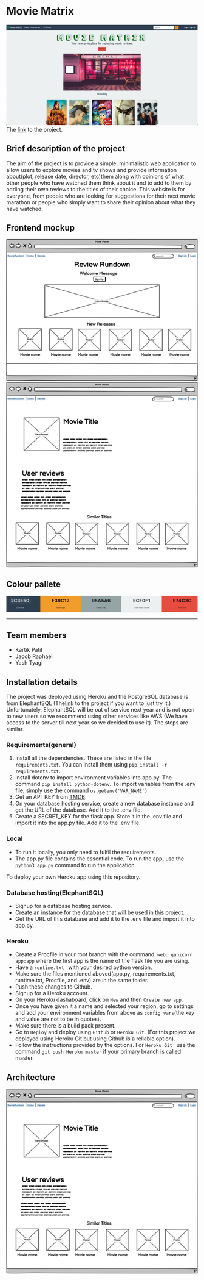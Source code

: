 # Movie Matrix
![The landing page](/readme-assets/Screenshot%202024-06-28%20at%2018.15.28.png)
The <a href="https://group1112-c247f6969d92.herokuapp.com/">link</a> to the project.

## Brief description of the project
The aim of the project is to provide a simple, minimalistic web application to allow users to explore movies and tv shows and provide information about(plot, release date, director, etc)them along with opinions of what other people who have watched them think about it and to add to them by adding their own reviews to the titles of their choice. This website is for everyone, from people who are looking for suggestions for their next movie marathon or people who simply want to share their opinion about what they have watched. 

## Frontend mockup
![Wireframe](/readme-assets/New%20Wireframe%201.png)
![Wireframe](/readme-assets/New%20Wireframe%203.png)

## Colour pallete
![Colour Pallete](/readme-assets/Screenshot%202024-06-28%20at%2021.38.35.png)


<hr>

## Team members
- Kartik Patil
- Jacob Raphael
- Yash Tyagi
## Installation details
The project was deployed using Heroku and the PostgreSQL database is from ElephantSQL (The[link](https://group1112-c247f6969d92.herokuapp.com/) to the project if you want to just try it.) Unfortunately, ElephantSQL will be out of service next year and is not open to new users so we recommend using other services like AWS (We have access to the server till next year so we decided to use it). The steps are similar. 

### Requirements(general)
1. Install all the dependencies. These are listed in the file `requirements.txt`. You can install them using `pip install -r requirements.txt`.
2. Install dotenv to import environment variables into app.py. The command `pip install python-dotenv`. To import variables from the .env file, simply use the command `os.getenv('VAR_NAME')`
3. Get an API_KEY from [TMDB](https://developer.themoviedb.org/docs/getting-started).
4. On your database hosting service, create a new database instance and get the URL of the database. Add it to the .env file.
5. Create a SECRET_KEY for the flask app. Store it in the .env file and import it into the app.py file. Add it to the .env file. 

### Local
- To run it locally, you only need to fulfil the requirements.
- The app.py file contains the essential code. To run the app, use the `python3 app.py` command to run the application.

To deploy your own Heroku app using this repository. 
### Database hosting(ElephantSQL) 
- Signup for a database hosting service. 
- Create an instance for the database that will be used in this project. 
- Get the URL of this database and add it to the .env file and import it into app.py. 

### Heroku
- Create a Procfile in your root branch with the command: `web: gunicorn app:app` where the first app is the name of the flask file you are using. 
- Have a `runtime.txt ` with your desired python version. 
- Make sure the files mentioned aboved(app.py, requirements.txt, runtime.txt, Procfile, and .env) are in the same folder.
- Push these changes to Github. 
- Signup for a Heroku account. 
- On your Heroku dashaboard, click on `New` and then `Create new app`. 
- Once you have given it a name and selected your region, go to settings and add your environment variables from above as `config vars`(the key and value are not to be in quotes).
- Make sure there is a build pack present. 
- Go to `Deploy` and deploy using `Github` or `Heroku Git`. (For this project we deployed using Heroku Git but using Github is a reliable option).
- Follow the instructions provided by the options. For `Heroku Git ` use the command `git push Heroku master` if your primary branch is called master. 


## Architecture
![The architecture](/readme-assets/New%20Wireframe%203.png)
